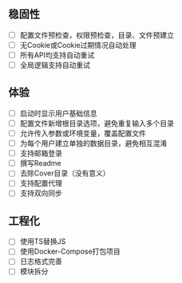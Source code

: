 ## 稳固性

- [ ] 配置文件预检查，权限预检查，目录、文件预建立
- [ ] 无Cookie或Cookie过期情况自动处理
- [ ] 所有API均支持自动重试
- [ ] 全局逻辑支持自动重试

## 体验

- [ ] 启动时显示用户基础信息
- [ ] 配置文件新增根目录选项，避免重复输入多个目录
- [ ] 允许传入参数或环境变量，覆盖配置文件
- [ ] 为每个用户建立单独的数据目录，避免相互混淆
- [ ] 支持邮箱登录
- [ ] 撰写Readme
- [ ] 去除Cover目录（没有意义）
- [ ] 支持配置代理
- [ ] 支持双向同步

## 工程化

- [ ] 使用TS替换JS
- [ ] 使用Docker-Compose打包项目
- [ ] 日志格式完善
- [ ] 模块拆分